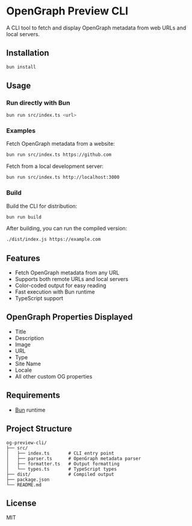 # OpenGraph Preview CLI

A CLI tool to fetch and display OpenGraph metadata from web URLs and local servers.

## Installation

```bash
bun install
```

## Usage

### Run directly with Bun

```bash
bun run src/index.ts <url>
```

### Examples

Fetch OpenGraph metadata from a website:
```bash
bun run src/index.ts https://github.com
```

Fetch from a local development server:
```bash
bun run src/index.ts http://localhost:3000
```

### Build

Build the CLI for distribution:
```bash
bun run build
```

After building, you can run the compiled version:
```bash
./dist/index.js https://example.com
```

## Features

- Fetch OpenGraph metadata from any URL
- Supports both remote URLs and local servers
- Color-coded output for easy reading
- Fast execution with Bun runtime
- TypeScript support

## OpenGraph Properties Displayed

- Title
- Description
- Image
- URL
- Type
- Site Name
- Locale
- All other custom OG properties

## Requirements

- [Bun](https://bun.sh) runtime

## Project Structure

```
og-preview-cli/
├── src/
│   ├── index.ts       # CLI entry point
│   ├── parser.ts      # OpenGraph metadata parser
│   ├── formatter.ts   # Output formatting
│   └── types.ts       # TypeScript types
├── dist/              # Compiled output
├── package.json
└── README.md
```

## License

MIT
